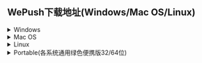 ## WePush下载地址(Windows/Mac OS/Linux)  

<details>
<summary>Windows</summary>

[WePush-v4.2.2_201208-x64-Setup.exe](http://download.zhoubochina.com/exe/WePush-v4.2.2_201208-x64-Setup.exe)  
[WePush-v4.2.1_200308-x64-Setup.exe](http://download.zhoubochina.com/exe/WePush-v4.2.1_200308-x64-Setup.exe)  
[WePush-v4.2.0_191129-x64-Setup.exe](http://download.zhoubochina.com/exe/WePush-v4.2.0_191129-x64-Setup.exe)  
[WePush-v4.1.1_191027-x64-Setup.exe](http://download.zhoubochina.com/exe/WePush-v4.1.1_191027-x64-Setup.exe)  
[WePush-v4.1.0_190930-x64-Setup.exe](http://download.zhoubochina.com/exe/WePush-v4.1.0_190930-x64-Setup.exe)  
[WePush-v4.0.0_190928-x64-Setup.exe](http://download.zhoubochina.com/exe/WePush-v4.0.0_190928-x64-Setup.exe)  
[WePush-v3.9.0_190915-x64-Setup.exe](http://download.zhoubochina.com/exe/WePush-v3.9.0_190915-x64-Setup.exe)  
[WePush-v3.8.0_190909-x64-Setup.exe](http://download.zhoubochina.com/exe/WePush-v3.8.0_190909-x64-Setup.exe)  
[WePush-v3.7.0_190904-x64-Setup.exe](http://download.zhoubochina.com/exe/WePush-v3.7.0_190904-x64-Setup.exe)  
[WePush-v3.6.3_190825-x64-Setup.exe](http://download.zhoubochina.com/exe/WePush-v3.6.3_190825-x64-Setup.exe)  
[WePush-v3.6.2_190811-x64-Setup.exe](http://download.zhoubochina.com/exe/WePush-v3.6.2_190811-x64-Setup.exe)  
[WePush-v3.6.1_190728-x64-Setup.exe](http://download.zhoubochina.com/exe/WePush-v3.6.1_190728-x64-Setup.exe)  
[WePush-with-jre-v3.6.1_190728-x64-Setup.exe](http://download.zhoubochina.com/exe/WePush-with-jre-v3.6.1_190728-x64-Setup.exe)  
[WePush-v3.6.0_190721-x64-Setup.exe](http://download.zhoubochina.com/exe/WePush-v3.6.0_190721-x64-Setup.exe)  
[WePush-with-jre-v3.6.0_190721-x64-Setup.exe](http://download.zhoubochina.com/exe/WePush-with-jre-v3.6.0_190721-x64-Setup.exe)  
[WePush-v3.5.0_190713-x64-Setup.exe](http://download.zhoubochina.com/exe/WePush-v3.5.0_190713-x64-Setup.exe)  
[WePush-with-jre-v3.5.0_190713-x64-Setup.exe](http://download.zhoubochina.com/exe/WePush-with-jre-v3.5.0_190713-x64-Setup.exe)  
[WePush-v3.4.2_190630-x64-Setup.exe](http://download.zhoubochina.com/exe/WePush-v3.4.2_190630-x64-Setup.exe)  
[WePush-with-jre-v3.4.2_190630-x64-Setup.exe](http://download.zhoubochina.com/exe/WePush-with-jre-v3.4.2_190630-x64-Setup.exe)  
[WePush-v3.4.1_190624-x64-Setup.exe](http://download.zhoubochina.com/exe/WePush-v3.4.1_190624-x64-Setup.exe)  
[WePush-with-jre-v3.4.1_190624-x64-Setup.exe](http://download.zhoubochina.com/exe/WePush-with-jre-v3.4.1_190624-x64-Setup.exe)  
[WePush-v3.4.0_190619-x64-Setup.exe](http://download.zhoubochina.com/exe/WePush-v3.4.0_190619-x64-Setup.exe)  
[WePush-with-jre-v3.4.0_190619-x64-Setup.exe](http://download.zhoubochina.com/exe/WePush-with-jre-v3.4.0_190619-x64-Setup.exe)  
[WePush-v3.3.0_190608-x64-Setup.exe](http://download.zhoubochina.com/exe/WePush-v3.3.0_190608-x64-Setup.exe)  
[WePush-with-jre-v3.3.0_190608-x64-Setup.exe](http://download.zhoubochina.com/exe/WePush-with-jre-v3.3.0_190608-x64-Setup.exe)  
[WePush-v3.2.1_190603-x64-Setup.exe](http://download.zhoubochina.com/exe/WePush-v3.2.1_190603-x64-Setup.exe)  
[WePush-with-jre-v3.2.1_190603-x64-Setup.exe](http://download.zhoubochina.com/exe/WePush-with-jre-v3.2.1_190603-x64-Setup.exe)  
[WePush-v3.2.0_190601-x64-Setup.exe](http://download.zhoubochina.com/exe/WePush-v3.2.0_190601-x64-Setup.exe)  
[WePush-with-jre-v3.2.0_190601-x64-Setup.exe](http://download.zhoubochina.com/exe/WePush-with-jre-v3.2.0_190601-x64-Setup.exe)  
[WePush-v3.1.0_190524-x64-Setup.exe](http://download.zhoubochina.com/exe/WePush-v3.1.0_190524-x64-Setup.exe)  
[WePush-with-jre-v3.1.0_190524-x64-Setup.exe](http://download.zhoubochina.com/exe/WePush-with-jre-v3.1.0_190524-x64-Setup.exe)  
[WePush-v3.0.0_190516-x64-Setup.exe](http://download.zhoubochina.com/exe/WePush-v3.0.0_190516-x64-Setup.exe)  
[WePush-with-jre-v3.0.0_190516-x64-Setup.exe](http://download.zhoubochina.com/exe/WePush-with-jre-v3.0.0_190516-x64-Setup.exe)  
[WePush-v2.3.3_190107-x64-Setup.exe](http://download.zhoubochina.com/exe/WePush-v2.3.3_190107-x64-Setup.exe)  
[WePush-with-jre-v2.3.3_190107-x64-Setup.exe](http://download.zhoubochina.com/exe/WePush-with-jre-v2.3.3_190107-x64-Setup.exe)  
[WePush-v2.3.2_181227-x64-Setup.exe](http://download.zhoubochina.com/exe/WePush-v2.3.2_181227-x64-Setup.exe)  
[WePush-with-jre-v2.3.2_181227-x64-Setup.exe](http://download.zhoubochina.com/exe/WePush-with-jre-v2.3.2_181227-x64-Setup.exe)  
[WePush-v2.3.1_180721-x64-Setup.exe](http://download.zhoubochina.com/exe/WePush-v2.3.1_180721-x64-Setup.exe)  
[WePush-with-jre-v2.3.1_180721-x64-Setup.exe](http://download.zhoubochina.com/exe/WePush-with-jre-v2.3.1_180721-x64-Setup.exe)  
[WePush-v2.3.0_180714-x64-Setup.exe](http://download.zhoubochina.com/exe/WePush-v2.3.0_180714-x64-Setup.exe)  
[WePush-with-jre-v2.3.0_180714-x64-Setup.exe](http://download.zhoubochina.com/exe/WePush-with-jre-v2.3.0_180714-x64-Setup.exe)  
[WePush-v2.2.1_180625-x64-Setup.exe](http://download.zhoubochina.com/exe/WePush-v2.2.1_180625-x64-Setup.exe)  
[WePush-with-jre-v2.2.1_180625-x64-Setup.exe](http://download.zhoubochina.com/exe/WePush-with-jre-v2.2.1_180625-x64-Setup.exe)  
[WePush-v2.2.0_180516-x64-Setup.exe](http://download.zhoubochina.com/exe/WePush-v2.2.0_180516-x64-Setup.exe)  
[WePush-with-jre-v2.2.0_180516-x64-Setup.exe](http://download.zhoubochina.com/exe/WePush-with-jre-v2.2.0_180516-x64-Setup.exe)  
[WePush-v2.1.0_180509-x64-Setup.exe](http://download.zhoubochina.com/exe/WePush-v2.1.0_180509-x64-Setup.exe)  
[WePush-with-jre-v2.1.0_180509-x64-Setup.exe](http://download.zhoubochina.com/exe/WePush-with-jre-v2.1.0_180509-x64-Setup.exe)  
[WePush-v2.0.2_180401-x64-Setup.exe](http://download.zhoubochina.com/exe/WePush-v2.0.2_180401-x64-Setup.exe)  
[WePush-with-jre-v2.0.2_180401-x64-Setup.exe](http://download.zhoubochina.com/exe/WePush-with-jre-v2.0.2_180401-x64-Setup.exe)  
[WePush-v2.0.1_180401-x64-Setup.exe](http://download.zhoubochina.com/exe/WePush-v2.0.1_180401-x64-Setup.exe)  
[WePush-with-jre-v2.0.1_180401-x64-Setup.exe](http://download.zhoubochina.com/exe/WePush-with-jre-v2.0.1_180401-x64-Setup.exe)  
[WePush-v2.0.0_180319-x64-Setup.exe](http://download.zhoubochina.com/exe/WePush-v2.0.0_180319-x64-Setup.exe)  
[WePush-with-jre-v2.0.0_180319-x64-Setup.exe](http://download.zhoubochina.com/exe/WePush-with-jre-v2.0.0_180319-x64-Setup.exe)  
[WePush-v1.10.0_180316-x64-Setup.exe](http://download.zhoubochina.com/exe/WePush-v1.10.0_180316-x64-Setup.exe)  
[WePush-with-jre-v1.10.0_180316-x64-Setup.exe](http://download.zhoubochina.com/exe/WePush-with-jre-v1.10.0_180316-x64-Setup.exe)  
[WePush-v1.9.0_180228-x64-Setup.exe](http://download.zhoubochina.com/exe/WePush-v1.9.0_180228-x64-Setup.exe)  
[WePush-with-jre-v1.9.0_180228-x64-Setup.exe](http://download.zhoubochina.com/exe/WePush-with-jre-v1.9.0_180228-x64-Setup.exe)  
[WePush-v1.8.0_180226-x64-Setup.exe](http://download.zhoubochina.com/exe/WePush-v1.8.0_180226-x64-Setup.exe)  
[WePush-with-jre-v1.8.0_180226-x64-Setup.exe](http://download.zhoubochina.com/exe/WePush-with-jre-v1.8.0_180226-x64-Setup.exe)  
[WePush-v1.7.0_180226-x64-Setup.exe](http://download.zhoubochina.com/exe/WePush-v1.7.0_180226-x64-Setup.exe)  
[WePush-v1.6.0_180222-x64-Setup.exe](http://download.zhoubochina.com/exe/WePush-v1.6.0_180222-x64-Setup.exe)  
[WePush-v1.5.0-180209-x64-Setup.exe](http://download.zhoubochina.com/exe/WePush-v1.5.0-180209-x64-Setup.exe)  
[WePush-v1.4.0-180209-x64-Setup.exe](http://download.zhoubochina.com/exe/WePush-v1.4.0-180209-x64-Setup.exe)  
[WePush-v1.3.0-180207-x64-Setup.exe](http://download.zhoubochina.com/exe/WePush-v1.3.0-180207-x64-Setup.exe)  
[WePush-v1.2.0-170831-x64-Setup.exe](http://download.zhoubochina.com/exe/WePush-v1.2.0-170831-x64-Setup.exe)  
[WePush-v1.0.1-170626-x64-Setup.exe](http://download.zhoubochina.com/exe/WePush-v1.0.1-170626-x64-Setup.exe)  
[WePush-v1.0.0-170622-x64-Setup.exe](http://download.zhoubochina.com/exe/WePush-v1.0.0-170622-x64-Setup.exe)  

</details>

<details>
<summary>Mac OS</summary>

[v_4.2.2_201208.app](http://download.zhoubochina.com/mac/4.2.2.zip)  
[v_4.2.1_200308.app](http://download.zhoubochina.com/mac/4.2.1.zip)  
[v_4.1.1_191027.app](http://download.zhoubochina.com/mac/4.1.1.zip)  
[v_3.9.0_190915.app](http://download.zhoubochina.com/mac/3.9.0.zip)  
[v_3.6.2_190811.app](http://download.zhoubochina.com/mac/3.6.2.zip)  
[v_3.6.1_190728.app](http://download.zhoubochina.com/mac/3.6.1.zip)  
[v_3.6.0_190721.app](http://download.zhoubochina.com/mac/3.6.0.zip)  
[v_3.5.0_190713.app](http://download.zhoubochina.com/mac/3.5.0.zip)  
[v_3.4.1_190624.app](http://download.zhoubochina.com/mac/3.4.1.zip)  
[v_3.4.2_190630.app](http://download.zhoubochina.com/mac/3.4.2.zip)  
[v_3.4.0_190619.app](http://download.zhoubochina.com/mac/3.4.0.zip)  
[v_3.3.0_190608.app](http://download.zhoubochina.com/mac/3.3.0.zip)  
[v_3.2.1_190603.app](http://download.zhoubochina.com/mac/3.2.1.zip)  
[v_3.2.0_190601.app](http://download.zhoubochina.com/mac/3.2.0.zip)  
[v_3.1.0_190524.app](http://download.zhoubochina.com/mac/v_3.1.0_190524/WePush.app.zip)  
[v_3.1.0_190524-with-jre.app](http://download.zhoubochina.com/mac/v_3.1.0_190524/WePushWithJre.app.zip)  
[v_3.0.0_190516.app](http://download.zhoubochina.com/mac/v_3.0.0_190516/WePush.app.zip)  
[v_3.0.0_190516-with-jre.app](http://download.zhoubochina.com/mac/v_3.0.0_190516/WePushWithJre.app.zip)  
[v_2.3.2_181231.app](http://download.zhoubochina.com/mac/v_2.3.2_181231/WePush.app.zip)  
[v_2.3.2_181231-with-jre.app](http://download.zhoubochina.com/mac/v_2.3.2_181231/WePushWithJre.app.zip)  
[v_2.3.1_180721.app](http://download.zhoubochina.com/mac/v_2.3.1_180721/WePush.app.zip)  
[v_2.3.1_180721-with-jre.app](http://download.zhoubochina.com/mac/v_2.3.1_180721/WePushWithJre.app.zip)  
[v_2.2.0_180516.app](http://download.zhoubochina.com/mac/v_2.2.0_180516/WePush.app.zip)  
[v_2.2.0_180516-with-jre.app](http://download.zhoubochina.com/mac/v_2.2.0_180516/WePushWithJre.app.zip)  
[v_2.1.0_180509.app](http://download.zhoubochina.com/mac/v_2.1.0_180509/WePush.app.zip)  
[v_2.1.0_180509-with-jre.app](http://download.zhoubochina.com/mac/v_2.1.0_180509/WePushWithJre.app.zip)  
[v_2.0.2_180401.app](http://download.zhoubochina.com/mac/v_2.0.2_180401/WePush.app.zip)  
[v_2.0.2_180401-with-jre.app](http://download.zhoubochina.com/mac/v_2.0.2_180401/WePushWithJre.app.zip)  
[v_2.0.1_180401.app](http://download.zhoubochina.com/mac/v_2.0.1_180401/WePush.app.zip)  
[v_2.0.1_180401-with-jre.app](http://download.zhoubochina.com/mac/v_2.0.1_180401/WePushWithJre.app.zip)  
[v_2.0.0_180317.app](http://download.zhoubochina.com/mac/v_2.0.0_180317/WePush.app.zip)  
[v_2.0.0_180317-with-jre.app](http://download.zhoubochina.com/mac/v_2.0.0_180317/WePushWithJre.app.zip)  
[v_1.10.0_180316.app](http://download.zhoubochina.com/mac/v_1.10.0_180316/WePush.app.zip)  
[v_1.10.0_180316-with-jre.app](http://download.zhoubochina.com/mac/v_1.10.0_180316/WePushWithJre.app.zip)  
[v_1.9.0_180228.app](http://download.zhoubochina.com/mac/v_1.9.0_180228/WePush.app.zip)  
[v_1.9.0_180228-with-jre.app](http://download.zhoubochina.com/mac/v_1.9.0_180228/WePushWithJre.app.zip)  
[v_1.8.0_180226.app](http://download.zhoubochina.com/mac/v_1.8.0_180226/WePush.app.zip)  
[v_1.8.0_180226-with-jre.app](http://download.zhoubochina.com/mac/v_1.8.0_180226/WePushWithJre.app.zip)  

</details>

<details>
<summary>Linux</summary>

[v4.2.1_200308](http://download.zhoubochina.com/linux/WePush-4.2.1.zip)  
[v4.2.0_191129](http://download.zhoubochina.com/linux/WePush-4.2.0.zip)  
[v4.1.1_191027](http://download.zhoubochina.com/linux/WePush-4.1.1.zip)  

</details>

<details>
<summary>Portable(各系统通用绿色便携版32/64位)</summary>

[v4.2.2_201208](http://download.zhoubochina.com/linux/WePush-4.2.2.zip)  
[v4.2.1_200308](http://download.zhoubochina.com/linux/WePush-4.2.1.zip)  
[v4.2.0_191129](http://download.zhoubochina.com/linux/WePush-4.2.0.zip)  
[v4.1.1_191027](http://download.zhoubochina.com/linux/WePush-4.1.1.zip)  
[v4.1.0_190930](http://download.zhoubochina.com/linux/WePush-4.1.0.zip)  
[v4.0.0_190928](http://download.zhoubochina.com/linux/WePush-4.0.0.zip)  
</details>
